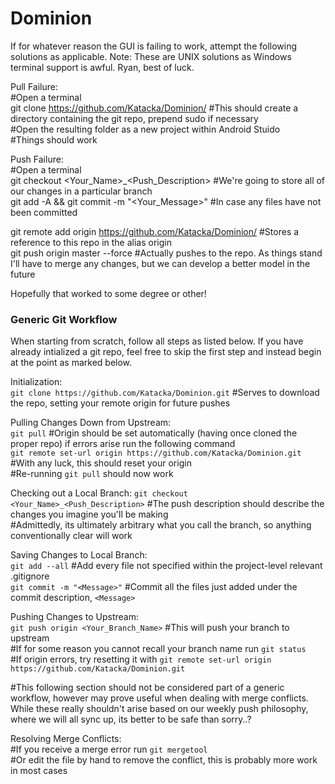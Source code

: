 # Dominion

If for whatever reason the GUI is failing to work, attempt the following solutions as applicable.
Note: These are UNIX solutions as Windows terminal support is awful. Ryan, best of luck.

Pull Failure: <br />
  #Open a terminal  <br />
  git clone https://github.com/Katacka/Dominion/ #This should create a directory containing the git repo, prepend sudo if necessary <br />
  #Open the resulting folder as a new project within Android Stuido <br />
  #Things should work <br />
  
Push Failure: <br />
  #Open a terminal <br />
  git checkout <Your_Name>\_<Push_Description> #We're going to store all of our changes in a particular branch <br />
  git add -A && git commit -m "<Your_Message>" #In case any files have not been committed <br />
  
  git remote add origin https://github.com/Katacka/Dominion/ #Stores a reference to this repo in the alias origin <br />
  git push origin master --force #Actually pushes to the repo. As things stand I'll have to merge any changes, but we can develop    a better model in the future <br />
  
  Hopefully that worked to some degree or other! <br />
  
  
### Generic Git Workflow <br />

When starting from scratch, follow all steps as listed below. If you have already intialized a git repo, feel free to skip the first step and instead begin at the point as marked below.<br />

Initialization:<br />
  `git clone https://github.com/Katacka/Dominion.git` #Serves to download the repo, setting your remote origin for future pushes<br />

Pulling Changes Down from Upstream:<br />
  `git pull` #Origin should be set automatically (having once cloned the proper repo) if errors arise run the following command<br />
  `git remote set-url origin https://github.com/Katacka/Dominion.git` #With any luck, this should reset your origin<br />
  #Re-running `git pull` should now work<br />

Checking out a Local Branch:
  `git checkout <Your_Name>_<Push_Description>` #The push description should describe the changes you imagine you'll be making<br />
  #Admittedly, its ultimately arbitrary what you call the branch, so anything conventionally clear will work<br />

Saving Changes to Local Branch:<br />
  `git add --all` #Add every file not specified within the project-level relevant .gitignore<br />
  `git commit -m "<Message>"` #Commit all the files just added under the commit description, `<Message>`<br />
  
Pushing Changes to Upstream:<br />
  `git push origin <Your_Branch_Name>` #This will push your branch to upstream<br />
  #If for some reason you cannot recall your branch name run `git status`<br />
  #If origin errors, try resetting it with `git remote set-url origin https://github.com/Katacka/Dominion.git`<br />
  
#This following section should not be considered part of a generic workflow, however may prove useful when dealing with merge conflicts. While these really shouldn't arise based on our weekly push philosophy, where we will all sync up, its better to be safe than sorry..?<br />

Resolving Merge Conflicts:<br />
  #If you receive a merge error run `git mergetool`<br />
  #Or edit the file by hand to remove the conflict, this is probably more work in most cases<br />
  
